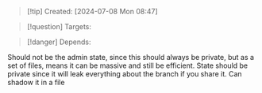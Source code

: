 
>[!tip] Created: [2024-07-08 Mon 08:47]

>[!question] Targets: 

>[!danger] Depends: 

Should not be the admin state, since this should always be private, but as a set of files, means it can be massive and still be efficient.
State should be private since it will leak everything about the branch if you share it.
Can shadow it in a file